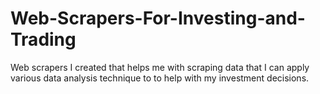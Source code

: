 # Web-Scrapers-For-Investing-and-Trading
Web scrapers I created that helps me with scraping data that I can apply various data analysis technique to to help with my investment decisions.
